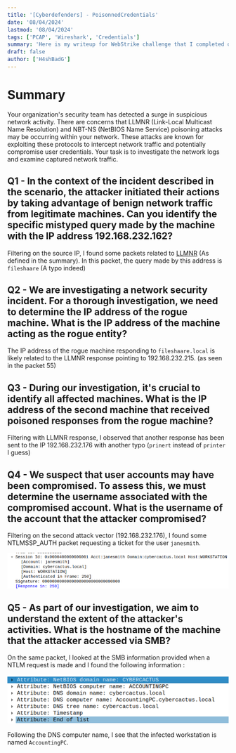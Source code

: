 ```yaml
---
title: '[Cyberdefenders] - PoisonnedCredentials'
date: '08/04/2024'
lastmod: '08/04/2024'
tags: ['PCAP', 'Wireshark', 'Credentials']
summary: 'Here is my writeup for WebStrike challenge that I completed on Cyberdefenders.'
draft: false
author: ['H4shBadG']
---
```


# Summary

Your organization's security team has detected a surge in suspicious network activity. There are concerns that LLMNR (Link-Local Multicast Name Resolution) and NBT-NS (NetBIOS Name Service) poisoning attacks may be occurring within your network. These attacks are known for exploiting these protocols to intercept network traffic and potentially compromise user credentials. Your task is to investigate the network logs and examine captured network traffic.

## Q1 - In the context of the incident described in the scenario, the attacker initiated their actions by taking advantage of benign network traffic from legitimate machines. Can you identify the specific mistyped query made by the machine with the IP address 192.168.232.162?

Filtering on the source IP, I found some packets related to [LLMNR](https://datatracker.ietf.org/doc/html/rfc4795) (As defined in the summary). In this packet, the query made by this address is `fileshaare` (A typo indeed)

## Q2 - We are investigating a network security incident. For a thorough investigation, we need to determine the IP address of the rogue machine. What is the IP address of the machine acting as the rogue entity?

The IP address of the rogue machine responding to `fileshaare.local` is likely related to the LLMNR response pointing to 192.168.232.215. (as seen in the packet 55)

## Q3 - During our investigation, it's crucial to identify all affected machines. What is the IP address of the second machine that received poisoned responses from the rogue machine?

Filtering with LLMNR response, I observed that another response has been sent to the IP 192.168.232.176 with another typo (`prinert` instead of `printer` I guess)

## Q4 - We suspect that user accounts may have been compromised. To assess this, we must determine the username associated with the compromised account. What is the username of the account that the attacker compromised?

Filtering on the second attack vector (192.168.232.176), I found some NTLMSSP_AUTH packet requesting a ticket for the user `janesmith`.

![Janesmith Takeover](../images/PoisonnedCredentials/PoisonnedCreds.png)

## Q5 - As part of our investigation, we aim to understand the extent of the attacker's activities. What is the hostname of the machine that the attacker accessed via SMB?

On the same packet, I looked at the SMB information provided when a NTLM request is made and I found the following information :

![SMB Information](../images/PoisonnedCredentials/PoisonnedCreds-2.png)

Following the DNS computer name, I see that the infected workstation is named `AccountingPC`.